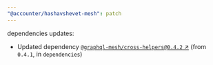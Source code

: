 ```yaml
---
"@accounter/hashavshevet-mesh": patch
---
```

dependencies updates:
  - Updated dependency [`@graphql-mesh/cross-helpers@0.4.2` ↗︎](https://www.npmjs.com/package/@graphql-mesh/cross-helpers/v/0.4.2) (from `0.4.1`, in `dependencies`)
